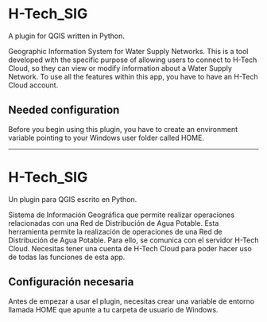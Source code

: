 # H-Tech_SIG
A plugin for QGIS written in Python.

Geographic Information System for Water Supply Networks.
This is a tool developed with the specific purpose of allowing users to connect to H-Tech Cloud, so they can view or modify information about a Water Supply Network. To use all the features within this app, you have to have an H-Tech Cloud account.

## Needed configuration

Before you begin using this plugin, you have to create an environment variable pointing to your Windows user folder called HOME.

***
# H-Tech_SIG

Un plugin para QGIS escrito en Python.

Sistema de Información Geográfica que permite realizar operaciones relacionadas con una Red de Distribución de Agua Potable.
Esta herramienta permite la realización de operaciones de una Red de Distribución de Agua Potable. Para ello, se comunica con el servidor H-Tech Cloud. Necesitas tener una cuenta de H-Tech Cloud para poder hacer uso de todas las funciones de esta app.

## Configuración necesaria

Antes de empezar a usar el plugin, necesitas crear una variable de entorno llamada HOME que apunte a tu carpeta de usuario de Windows.
